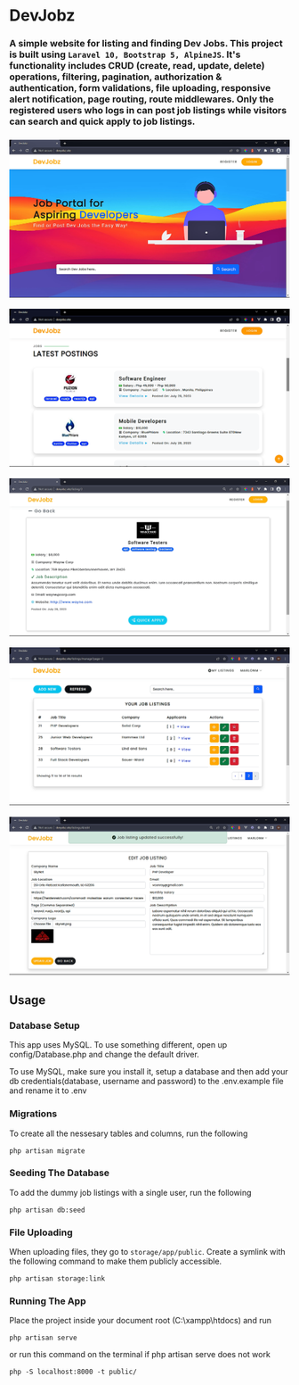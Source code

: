 # DevJobz

<h3><b>A simple website for listing and finding Dev Jobs. This project is built using <code>Laravel 10, Bootstrap 5, AlpineJS</code>. It's functionality includes CRUD (create, read, update, delete) operations, filtering, pagination, authorization & authentication, form validations, file uploading, responsive alert notification, page routing, route middlewares. Only the registered users who logs in can post job listings while visitors can search and quick apply to job listings.</b><h3>

![Alt text](/public/images/screen1.png "DevJobz Screen 1")

![Alt text](/public/images/screen2.png "DevJobz Screen 2")

![Alt text](/public/images/screen3.png "DevJobz Screen 3")

![Alt text](/public/images/screen4.png "DevJobz Screen 4")

![Alt text](/public/images/screen5.png "DevJobz Screen 5")

## Usage

### Database Setup

This app uses MySQL. To use something different, open up config/Database.php and change the default driver.

To use MySQL, make sure you install it, setup a database and then add your db credentials(database, username and password) to the .env.example file and rename it to .env

### Migrations

To create all the nessesary tables and columns, run the following

```
php artisan migrate
```

### Seeding The Database

To add the dummy job listings with a single user, run the following

```
php artisan db:seed
```

### File Uploading

When uploading files, they go to <code>storage/app/public</code>. Create a symlink with the following command to make them publicly accessible.

```
php artisan storage:link
```

### Running The App

Place the project inside your document root (C:\xampp\htdocs\) and run

```
php artisan serve
```

or run this command on the terminal if php artisan serve does not work

```
php -S localhost:8000 -t public/
```
